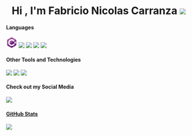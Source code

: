 <h1 align="center">Hi , I'm Fabricio Nicolas Carranza <img src="https://media.giphy.com/media/hvRJCLFzcasrR4ia7z/giphy.gif" width="35"></h1>
<h4> Languages </h4>
<span> 
  <img width= "30px" src="https://raw.githubusercontent.com/devicons/devicon/master/icons/csharp/csharp-original.svg">
  <img width = "78px" src="https://img.shields.io/badge/html5-%23E34F26.svg?style=for-the-badge&logo=html5&logoColor=white">
  <img width = "68px" src="https://img.shields.io/badge/css3-%231572B6.svg?style=for-the-badge&logo=css3&logoColor=white">
  <img width = "112px" src="https://img.shields.io/badge/JavaScript-%23323330.svg?style=for-the-badge&logo=javascript&logoColor=F7DF1E">
  <img width= "64px" src="https://img.shields.io/badge/SQL%20-%23025E8C.svg?logo=amazon-dynamodb&logoColor=white">

</span>

<h4> Other Tools and Technologies </h4>
<span>
  <img src="https://img.shields.io/badge/Microsoft%20SQL%20Server-CC2927?style=for-the-badge&logo=microsoft%20sql%20server&logoColor=white">
   <img src="https://img.shields.io/badge/.NET-5C2D91?style=for-the-badge&logo=.net&logoColor=white">
   <img src="https://img.shields.io/badge/GitHub-100000?style=for-the-badge&logo=github&logoColor=white">
</span>

<h4> Check out my Social Media </h4>
<span>
  <a href= "https://www.linkedin.com/in/fabricionicolasok/">
<img src= "https://img.shields.io/badge/linkedin-%230077B5.svg?style=for-the-badge&logo=linkedin&logoColor=white">
</span>

<h4> GitHub Stats </h4>
<p>
  <a href="https://github.com/fabricionicolasok">
    <img src="https://github-readme-stats.vercel.app/api?username=fabricionicolasok&show_icons=true&hide_border=true&title_color=94b4a4&amp&icon_color=FFFFFF&amp&text_color=FFFFFF&amp&bg_color=000000&count_private=true&include_all_commits=true"/>
  </a>
</p>

